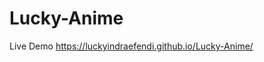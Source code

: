 # Lucky-Anime

Live Demo <a href = "https://luckyindraefendi.github.io/Lucky-Anime/" target="_blank">https://luckyindraefendi.github.io/Lucky-Anime/</a>
